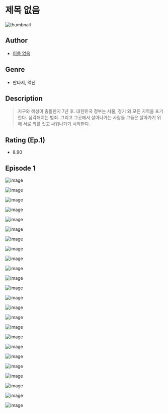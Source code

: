 # 제목 없음
![thumbnail](https://image-comic.pstatic.net/user_contents_data/challenge_comic/2023/05/24/357516/upload_3978198216765302329_480x623.jpeg)

## Author
- [이름 없음](https://comic.naver.com/artistTitle?id=357516)

## Genre
- 판타지, 액션

## Description
> 지구와 혜성이 충돌한지 7년 후. 대한민국 정부는 서울, 경기 외 모든 지역을 포기한다. 심각해지는 범죄. 그리고 그곳에서 살아나가는 사람들 그들은 살아가기 위해 서로 죄를 짓고 싸워나가기 시작한다.


## Rating (Ep.1)
- 8.90

## Episode 1
![image](https://image-comic.pstatic.net/user_contents_data/challenge_comic/2023/05/23/357516/upload_7148165019299243059.jpeg)

![image](https://image-comic.pstatic.net/user_contents_data/challenge_comic/2023/05/23/357516/upload_4135208493650436403.jpeg)

![image](https://image-comic.pstatic.net/user_contents_data/challenge_comic/2023/05/23/357516/upload_3544954549055993139.jpeg)

![image](https://image-comic.pstatic.net/user_contents_data/challenge_comic/2023/05/23/357516/upload_4122591589151486001.jpeg)

![image](https://image-comic.pstatic.net/user_contents_data/challenge_comic/2023/05/23/357516/upload_7017228782930375475.jpeg)

![image](https://image-comic.pstatic.net/user_contents_data/challenge_comic/2023/05/23/357516/upload_3618699708020962096.jpeg)

![image](https://image-comic.pstatic.net/user_contents_data/challenge_comic/2023/05/23/357516/upload_7221067024560382771.jpeg)

![image](https://image-comic.pstatic.net/user_contents_data/challenge_comic/2023/05/23/357516/upload_4135823121337824566.jpeg)

![image](https://image-comic.pstatic.net/user_contents_data/challenge_comic/2023/05/23/357516/upload_3544390314082066999.jpeg)

![image](https://image-comic.pstatic.net/user_contents_data/challenge_comic/2023/05/23/357516/upload_7220786671428723041.jpeg)

![image](https://image-comic.pstatic.net/user_contents_data/challenge_comic/2023/05/23/357516/upload_7003722158722987573.jpeg)

![image](https://image-comic.pstatic.net/user_contents_data/challenge_comic/2023/05/23/357516/upload_7004334801481709112.jpeg)

![image](https://image-comic.pstatic.net/user_contents_data/challenge_comic/2023/05/23/357516/upload_4063432375296680803.jpeg)

![image](https://image-comic.pstatic.net/user_contents_data/challenge_comic/2023/05/23/357516/upload_4121418599086187575.jpeg)

![image](https://image-comic.pstatic.net/user_contents_data/challenge_comic/2023/05/23/357516/upload_3906088940644675640.jpeg)

![image](https://image-comic.pstatic.net/user_contents_data/challenge_comic/2023/05/23/357516/upload_4063485155375395894.jpeg)

![image](https://image-comic.pstatic.net/user_contents_data/challenge_comic/2023/05/23/357516/upload_7221863281465702497.jpeg)

![image](https://image-comic.pstatic.net/user_contents_data/challenge_comic/2023/05/23/357516/upload_3833183825760433465.jpeg)

![image](https://image-comic.pstatic.net/user_contents_data/challenge_comic/2023/05/23/357516/upload_7364855661960639281.jpeg)

![image](https://image-comic.pstatic.net/user_contents_data/challenge_comic/2023/05/23/357516/upload_3905572200130163041.jpeg)

![image](https://image-comic.pstatic.net/user_contents_data/challenge_comic/2023/05/23/357516/upload_3833179250747597875.jpeg)

![image](https://image-comic.pstatic.net/user_contents_data/challenge_comic/2023/05/23/357516/upload_3546077163309904432.jpeg)

![image](https://image-comic.pstatic.net/user_contents_data/challenge_comic/2023/05/23/357516/upload_7221865262237364274.jpeg)

![image](https://image-comic.pstatic.net/user_contents_data/challenge_comic/2023/05/23/357516/upload_3774923800453920817.jpeg)
